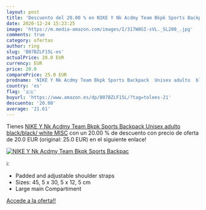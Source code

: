```yaml
---
layout: post
title: 'Descuento del 20.00 % en NIKE Y Nk Acdmy Team Bkpk Sports Backpac'
date: 2020-12-24 15:23:25
image: 'https://m.media-amazon.com/images/I/317W8GI-sVL._SL200_.jpg'
comments: true
category: ofertas
author: ring
slug: 'B07BZLF15L-es'
actualPrice: 20.0 EUR
currency: EUR
price: 20.0
comparePrice: 25.0 EUR
prodname: 'NIKE Y Nk Acdmy Team Bkpk Sports Backpack  Unisex adulto  black/black/ white   MISC'
country: 'es'
flag: '🇪🇸'
buyurl: 'https://www.amazon.es/dp/B07BZLF15L/?tag=tolees-21'
descuento: '20.00'
average: '21.61'
---
```


Tienes [NIKE Y Nk Acdmy Team Bkpk Sports Backpack  Unisex adulto  black/black/ white   MISC](https://www.amazon.es/dp/B07BZLF15L/?tag=tolees-21) con un 20.00 % de descuento con precio de oferta de 20.0 EUR (original: 25.0 EUR) en el siguiente enlace!

[![NIKE Y Nk Acdmy Team Bkpk Sports Backpac](https://m.media-amazon.com/images/I/317W8GI-sVL._SL200_.jpg)](https://www.amazon.es/dp/B07BZLF15L/?tag=tolees-21)

ℹ️:

- Padded and adjustable shoulder straps
- Sizes: 45, 5 x 30, 5 x 12, 5 cm
- Large main Compartiment

[Accede a la oferta!!](https://www.amazon.es/dp/B07BZLF15L/?tag=tolees-21)
